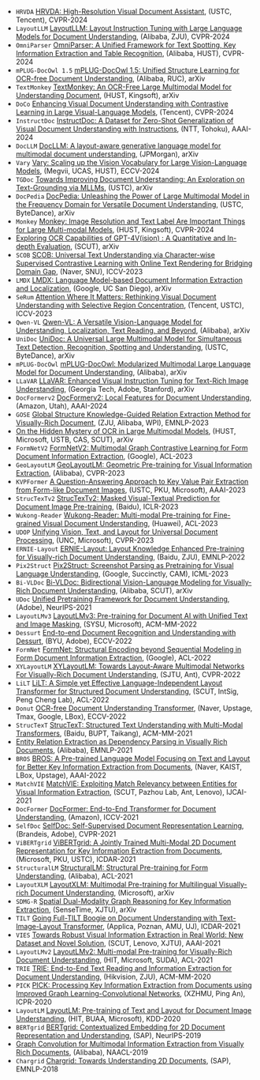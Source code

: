 - ```HRVDA``` [HRVDA: High-Resolution Visual Document Assistant](https://arxiv.org/abs/2404.06918), (USTC, Tencent), CVPR-2024
- ```LayoutLLM``` [LayoutLLM: Layout Instruction Tuning with Large Language Models for Document Understanding](https://arxiv.org/abs/2404.05225), (Alibaba, ZJU), CVPR-2024
- ```OmniParser``` [OmniParser: A Unified Framework for Text Spotting, Key Information Extraction and Table Recognition](https://arxiv.org/abs/2403.19128), (Alibaba, HUST), CVPR-2024
- ```mPLUG-DocOwl 1.5``` [mPLUG-DocOwl 1.5: Unified Structure Learning for OCR-free Document Understanding](https://arxiv.org/abs/2403.12895), (Alibaba, RUC), arXiv
- ```TextMonkey``` [TextMonkey: An OCR-Free Large Multimodal Model for Understanding Document](https://arxiv.org/abs/2403.04473), (HUST, Kingsoft), arXiv
- ```DoCo``` [Enhancing Visual Document Understanding with Contrastive Learning in Large Visual-Language Models](https://arxiv.org/abs/2402.19014), (Tencent), CVPR-2024
- ```InstructDoc``` [InstructDoc: A Dataset for Zero-Shot Generalization of Visual Document Understanding with Instructions](https://arxiv.org/abs/2401.13313), (NTT, Tohoku), AAAI-2024
- ```DocLLM``` [DocLLM: A layout-aware generative language model for multimodal document understanding](https://arxiv.org/abs/2401.00908), (JPMorgan), arXiv
- ```Vary``` [Vary: Scaling up the Vision Vocabulary for Large Vision-Language Models](https://arxiv.org/abs/2312.06109), (Megvii, UCAS, HUST), ECCV-2024
- ```TGDoc``` [Towards Improving Document Understanding: An Exploration on Text-Grounding via MLLMs](https://arxiv.org/abs/2311.13194), (USTC), arXiv
- ```DocPedia``` [DocPedia: Unleashing the Power of Large Multimodal Model in the Frequency Domain for Versatile Document Understanding](https://arxiv.org/abs/2311.11810), (USTC, ByteDance), arXiv
- ```Monkey``` [Monkey: Image Resolution and Text Label Are Important Things for Large Multi-modal Models](https://arxiv.org/abs/2311.06607), (HUST, Kingsoft), CVPR-2024
- [Exploring OCR Capabilities of GPT-4V(ision) : A Quantitative and In-depth Evaluation](https://arxiv.org/abs/2310.16809), (SCUT), arXiv
- ```SCOB``` [SCOB: Universal Text Understanding via Character-wise Supervised Contrastive Learning with Online Text Rendering for Bridging Domain Gap](https://arxiv.org/abs/2309.12382), (Naver, SNU), ICCV-2023
- ```LMDX``` [LMDX: Language Model-based Document Information Extraction and Localization](https://arxiv.org/abs/2309.10952), (Google, UC San Diego), arXiv
- ```SeRum``` [Attention Where It Matters: Rethinking Visual Document Understanding with Selective Region Concentration](https://arxiv.org/abs/2309.01131), (Tencent, USTC), ICCV-2023
- ```Qwen-VL``` [Qwen-VL: A Versatile Vision-Language Model for Understanding, Localization, Text Reading, and Beyond](https://arxiv.org/abs/2308.12966), (Alibaba), arXiv
- ```UniDoc``` [UniDoc: A Universal Large Multimodal Model for Simultaneous Text Detection, Recognition, Spotting and Understanding](https://arxiv.org/abs/2308.11592), (USTC, ByteDance), arXiv
- ```mPLUG-DocOwl``` [mPLUG-DocOwl: Modularized Multimodal Large Language Model for Document Understanding](https://arxiv.org/abs/2307.02499), (Alibaba), arXiv
- ```LLaVAR``` [LLaVAR: Enhanced Visual Instruction Tuning for Text-Rich Image Understanding](https://arxiv.org/abs/2306.17107), (Georgia Tech, Adobe, Stanford), arXiv
- ```DocFormerv2``` [DocFormerv2: Local Features for Document Understanding](https://arxiv.org/abs/2306.01733), (Amazon, Utah), AAAI-2024
- ```GOSE``` [Global Structure Knowledge-Guided Relation Extraction Method for Visually-Rich Document](https://arxiv.org/abs/2305.13850), (ZJU, Alibaba, WPI), EMNLP-2023
- [On the Hidden Mystery of OCR in Large Multimodal Models](https://arxiv.org/abs/2305.07895), (HUST, Microsoft, USTB, CAS, SCUT), arXiv
- ```FormNetV2``` [FormNetV2: Multimodal Graph Contrastive Learning for Form Document Information Extraction](https://arxiv.org/abs/2305.02549), (Google), ACL-2023
- ```GeoLayoutLM``` [GeoLayoutLM: Geometric Pre-training for Visual Information Extraction](https://arxiv.org/abs/2304.10759), (Alibaba), CVPR-2023
- ```KVPFormer``` [A Question-Answering Approach to Key Value Pair Extraction from Form-like Document Images](https://arxiv.org/abs/2304.07957), (USTC, PKU, Microsoft), AAAI-2023
- ```StrucTexTv2``` [StrucTexTv2: Masked Visual-Textual Prediction for Document Image Pre-training](https://arxiv.org/abs/2303.00289), (Baidu), ICLR-2023
- ```Wukong-Reader``` [Wukong-Reader: Multi-modal Pre-training for Fine-grained Visual Document Understanding](https://arxiv.org/abs/2212.09621), (Huawei), ACL-2023
- ```UDOP``` [Unifying Vision, Text, and Layout for Universal Document Processing](https://arxiv.org/abs/2212.02623), (UNC, Microsoft), CVPR-2023
- ```ERNIE-Layout``` [ERNIE-Layout: Layout Knowledge Enhanced Pre-training for Visually-rich Document Understanding](https://arxiv.org/abs/2210.06155), (Baidu, ZJU), EMNLP-2022
- ```Pix2Struct``` [Pix2Struct: Screenshot Parsing as Pretraining for Visual Language Understanding](https://arxiv.org/abs/2210.03347), (Google, Succinctly, CAM), ICML-2023
- ```Bi-VLDoc``` [Bi-VLDoc: Bidirectional Vision-Language Modeling for Visually-Rich Document Understanding](https://arxiv.org/abs/2206.13155), (Alibaba, SCUT), arXiv
- ```UDoc``` [Unified Pretraining Framework for Document Understanding](https://arxiv.org/abs/2204.10939), (Adobe), NeurIPS-2021
- ```LayoutLMv3``` [LayoutLMv3: Pre-training for Document AI with Unified Text and Image Masking](https://arxiv.org/abs/2204.08387), (SYSU, Microsoft), ACM-MM-2022
- ```Dessurt``` [End-to-end Document Recognition and Understanding with Dessurt](https://arxiv.org/abs/2203.16618), (BYU, Adobe), ECCV-2022
- ```FormNet``` [FormNet: Structural Encoding beyond Sequential Modeling in Form Document Information Extraction](https://arxiv.org/abs/2203.08411), (Google), ACL-2022
- ```XYLayoutLM``` [XYLayoutLM: Towards Layout-Aware Multimodal Networks For Visually-Rich Document Understanding](https://arxiv.org/abs/2203.06947), (SJTU, Ant), CVPR-2022
- ```LiLT``` [LiLT: A Simple yet Effective Language-Independent Layout Transformer for Structured Document Understanding](https://arxiv.org/abs/2202.13669), (SCUT, IntSig, Peng Cheng Lab), ACL-2022
- ```Donut``` [OCR-free Document Understanding Transformer](https://arxiv.org/abs/2111.15664), (Naver, Upstage, Tmax, Google, LBox), ECCV-2022
- ```StrucTexT``` [StrucTexT: Structured Text Understanding with Multi-Modal Transformers](https://arxiv.org/abs/2108.02923), (Baidu, BUPT, Taikang), ACM-MM-2021
- [Entity Relation Extraction as Dependency Parsing in Visually Rich Documents](https://arxiv.org/abs/2110.09915), (Alibaba), EMNLP-2021
- ```BROS``` [BROS: A Pre-trained Language Model Focusing on Text and Layout for Better Key Information Extraction from Documents](https://arxiv.org/abs/2108.04539), (Naver, KAIST, LBox, Upstage), AAAI-2022
- ```MatchVIE``` [MatchVIE: Exploiting Match Relevancy between Entities for Visual Information Extraction](https://arxiv.org/abs/2106.12940), (SCUT, Pazhou Lab, Ant, Lenovo), IJCAI-2021
- ```DocFormer``` [DocFormer: End-to-End Transformer for Document Understanding](https://arxiv.org/abs/2106.11539), (Amazon), ICCV-2021
- ```SelfDoc``` [SelfDoc: Self-Supervised Document Representation Learning](https://arxiv.org/abs/2106.03331), (Brandeis, Adobe), CVPR-2021
- ```ViBERTgrid``` [ViBERTgrid: A Jointly Trained Multi-Modal 2D Document Representation for Key Information Extraction from Documents](https://arxiv.org/abs/2105.11672), (Microsoft, PKU, USTC), ICDAR-2021
- ```StructuralLM``` [StructuralLM: Structural Pre-training for Form Understanding](https://arxiv.org/abs/2105.11210), (Alibaba), ACL-2021
- ```LayoutXLM``` [LayoutXLM: Multimodal Pre-training for Multilingual Visually-rich Document Understanding](https://arxiv.org/abs/2104.08836), (Microsoft), arXiv
- ```SDMG-R``` [Spatial Dual-Modality Graph Reasoning for Key Information Extraction](https://arxiv.org/abs/2103.14470), (SenseTime, XJTU), arXiv
- ```TILT``` [Going Full-TILT Boogie on Document Understanding with Text-Image-Layout Transformer](https://arxiv.org/abs/2102.09550), (Applica, Poznan, AMU, UJ), ICDAR-2021
- ```VIES``` [Towards Robust Visual Information Extraction in Real World: New Dataset and Novel Solution](https://arxiv.org/abs/2102.06732), (SCUT, Lenovo, XJTU), AAAI-2021
- ```LayoutLMv2``` [LayoutLMv2: Multi-modal Pre-training for Visually-Rich Document Understanding](https://arxiv.org/abs/2012.14740), (HIT, Microsoft, SUDA), ACL-2021
- ```TRIE``` [TRIE: End-to-End Text Reading and Information Extraction for Document Understanding](https://arxiv.org/abs/2005.13118), (Hikvision, ZJU), ACM-MM-2020
- ```PICK``` [PICK: Processing Key Information Extraction from Documents using Improved Graph Learning-Convolutional Networks](https://arxiv.org/abs/2004.07464), (XZHMU, Ping An), ICPR-2020
- ```LayoutLM``` [LayoutLM: Pre-training of Text and Layout for Document Image Understanding](https://arxiv.org/abs/1912.13318), (HIT, BUAA, Microsoft), KDD-2020
- ```BERTgrid``` [BERTgrid: Contextualized Embedding for 2D Document Representation and Understanding](https://arxiv.org/abs/1909.04948), (SAP), NeurIPS-2019
- [Graph Convolution for Multimodal Information Extraction from Visually Rich Documents](https://arxiv.org/abs/1903.11279), (Alibaba), NAACL-2019
- ```Chargrid``` [Chargrid: Towards Understanding 2D Documents](https://arxiv.org/abs/1809.08799), (SAP), EMNLP-2018
